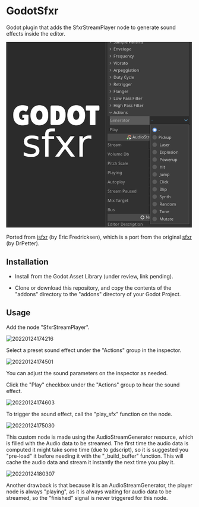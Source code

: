 # GodotSfxr

Godot plugin that adds the SfxrStreamPlayer node to generate sound effects inside the editor.

![SfxrStreamPlayer Node](images/icon_big.png)

Ported from [jsfxr](https://sfxr.me/) (by Eric Fredricksen), which is a port from the original [sfxr](https://www.drpetter.se/project_sfxr.html) (by DrPetter).

## Installation

- Install from the Godot Asset Library (under review, link pending).

- Clone or download this repository, and copy the contents of the "addons" directory to the "addons" directory of your Godot Project.

## Usage

Add the node "SfxrStreamPlayer".

![20220124174216](https://user-images.githubusercontent.com/8657959/150886613-d318ee4b-25ff-4cda-8e3a-f116c43f5220.png)

Select a preset sound effect under the "Actions" group in the inspector.

![20220124174501](https://user-images.githubusercontent.com/8657959/150886575-f7bea696-a5fe-4661-a508-679dd50a9db2.png)

You can adjust the sound parameters on the inspector as needed.

Click the "Play" checkbox under the "Actions" group to hear the sound effect.

![20220124174603](https://user-images.githubusercontent.com/8657959/150886583-b0d77ca8-7b5b-4327-b5d7-fc799c46af99.png)

To trigger the sound effect, call the "play_sfx" function on the node.

![20220124175030](https://user-images.githubusercontent.com/8657959/150886591-52bd3386-108d-4589-a76f-d6ce6ef0f04d.png)

This custom node is made using the AudioStreamGenerator resource, which is filled with the Audio data to be streamed. The first time the audio data is computed it might take some time (due to gdscript), so it is suggested you "pre-load" it before needing it with the "_build_buffer" function. This will cache the audio data and stream it instantly the next time you play it.

![20220124180307](https://user-images.githubusercontent.com/8657959/150886606-e30c21d1-3b0e-435d-b413-92ee19598d01.png)


Another drawback is that because it is an AudioStreamGenerator, the player node is always "playing", as it is always waiting for audio data to be streamed, so the "finished" signal is never triggered for this node.
